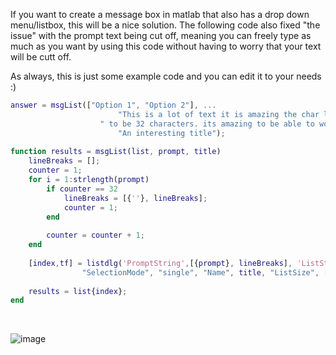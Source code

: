 If you want to create a message box in matlab that also has a drop down menu/listbox, this will be a nice solution. The following code also fixed "the issue"
with the prompt text being cut off, meaning you can freely type as much as you want by using this code without having to worry that your text will be
cutt off.

As always, this is just some example code and you can edit it to your needs :)

```matlab
answer = msgList(["Option 1", "Option 2"], ...
                        "This is a lot of text it is amazing the char limit for one line seems" + ...
                    " to be 32 characters. its amazing to be able to work around it tho", ...
                        "An interesting title");
                        
function results = msgList(list, prompt, title)
    lineBreaks = [];
    counter = 1;
    for i = 1:strlength(prompt)
        if counter == 32
            lineBreaks = [{''}, lineBreaks];
            counter = 1;
        end
        
        counter = counter + 1;
    end
    
    [index,tf] = listdlg('PromptString',[{prompt}, lineBreaks], 'ListString',list, ...
                "SelectionMode", "single", "Name", title, "ListSize", [160, 100]);
            
    results = list{index};                            
end
```

<br>

![image](https://user-images.githubusercontent.com/40896559/200276274-454367ab-ba62-4909-8868-ccdee34e2e1e.png)
